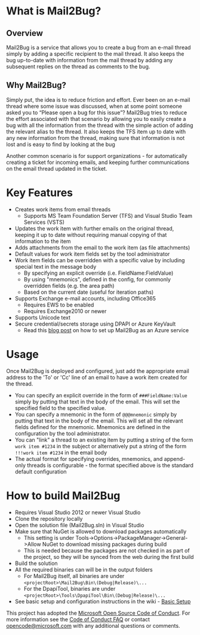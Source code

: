 # What is Mail2Bug?

## Overview
Mail2Bug is a service that allows you to create a bug from an e-mail thread simply by adding a specific recipient to the mail thread. It also keeps the bug up-to-date with information from the mail thread by adding any subsequent replies on the thread as comments to the bug.


## Why Mail2Bug?
Simply put, the idea is to reduce friction and effort. Ever been on an e-mail thread where some issue was discussed, when at some point someone asked you to “Please open a bug for this issue”? Mail2Bug tries to reduce the effort associated with that scenario by allowing you to easily create a bug with all the information from the thread with the simple action of adding the relevant alias to the thread. It also keeps the TFS item up to date with any new information from the thread, making sure that information is not lost and is easy to find by looking at the bug

Another common scenario is for support organizations - for automatically creating a ticket for incoming emails, and keeping further communications on the email thread updated in the ticket.



# Key Features
* Creates work items from email threads
  * Supports MS Team Foundation Server (TFS) and Visual Studio Team Services (VSTS)
* Updates the work item with further emails on the original thread, keeping it up to date without requiring manual copying of that information to the item
* Adds attachments from the email to the work item (as file attachments)
* Default values for work item fields set by the tool administrator
* Work item fields can be overridden with a specific value by including special text in the message body
  * By specifying an explicit override (i.e. FieldName:FieldValue)
  * By using "mnemonics", defined in the config, for commonly overridden fields (e.g. the area path)
  * Based on the current date (useful for iteration paths)
* Supports Exchange e-mail accounts, including Office365
  * Requires EWS to be enabled
  * Requires Exchange2010 or newer
* Supports Unicode text
* Secure credential/secrets storage using DPAPI or Azure KeyVault
  * Read this [blog post](https://www.jeff.wilcox.name/2017/02/mail2bug/) on how to set up Mail2Bug as an Azure service

# Usage
Once Mail2Bug is deployed and configured, just add the appropriate email address to the 'To' or 'Cc' line of an email to have a work item created for the thread.
* You can specify an explicit override in the form of `###FieldName:Value` simply by putting that text in the body of the email. This will set the specified field to the specified value.
* You can specify a mnemonic in the form of `@@@mnemonic` simply by putting that text in the body of the email. This will set all the relevant fields defined for the mnemonic. Mnemonics are defined in the configuration by the tool administrator.
* You can "link" a thread to an existing item by putting a string of the form `work item #1234` in the subject or alternatively put a string of the form `!!!work item #1234` in the email body
* The actual format for specifying overrides, mnemonics, and append-only threads is configurable - the format specified above is the standard default configuration

# How to build Mail2Bug
  * Requires Visual Studio 2012 or newer Visual Studio
  * Clone the repository locally
  * Open the solution file (Mail2Bug.sln) in Visual Studio
  * Make sure that NuGet is allowed to download packages automatically
    * This setting is under Tools-\>Options-\>PackageManager-\>General-\>Allow NuGet to download missing packages during build
    * This is needed because the packages are not checked in as part of the project, so they will be synced from the web during the first build
  * Build the solution
  * All the required binaries can will be in the output folders
    * For Mail2Bug itself, all binaries are under `<projectRoot>\Mail2Bug\Bin\(Debug|Release)\...`
    * For the DpapiTool, binaries are under `<projectRoot>\Tools\DpapiTool\Bin\(Debug|Release)\...`
  * See basic setup and configuration instructions in the wiki - [Basic Setup](https://github.com/Microsoft/mail2bug/wiki/Basic-Setup)

This project has adopted the [Microsoft Open Source Code of Conduct](https://opensource.microsoft.com/codeofconduct/). For more information see the [Code of Conduct FAQ](https://opensource.microsoft.com/codeofconduct/faq/) or contact [opencode@microsoft.com](mailto:opencode@microsoft.com) with any additional questions or comments.
